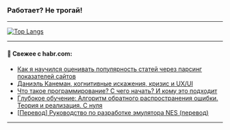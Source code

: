 ### Работает? Не трогай!

---
<!--
#### 🛠️ Technical stack:

![Java](https://img.shields.io/badge/Java-informational?logo=Oracle&style=flat&logoColor=white&color=FF4500)
![Kotlin](https://img.shields.io/badge/Kotlin-informational?logo=Kotlin&style=flat&logoColor=white&color=774D97)
![TS](https://img.shields.io/badge/TypeScript-informational?logo=typeScript&style=flat&logoColor=black&color=017acc)
![Python](https://img.shields.io/badge/Python-informational?logo=Python&style=flat&logoColor=black&color=ffdd54) <br>
![Spring](https://img.shields.io/badge/Spring-informational?logo=Spring&style=flat&logoColor=white&color=6DB33F) 
![SpringBoot](https://img.shields.io/badge/SpringBoot-informational?logo=SpringBoot&style=flat&logoColor=white&color=6DB33F)
![Nest](https://img.shields.io/badge/NestJS-informational?logo=NestJS&style=flat&logoColor=white&color=E0234E) 
![NodeJS](https://img.shields.io/badge/NodeJS-informational?logo=node.js&style=flat&logoColor=white&color=70A760)<br>
![PostgreSQL](https://img.shields.io/badge/PostgreSQL-informational?logo=PostgreSQL&style=flat&logoColor=white&color=DAA520)
![MongoDB](https://img.shields.io/badge/MongoDB-informational?logo=MongoDB&style=flat&logoColor=white&color=870000)
![Apache](https://img.shields.io/badge/Apache-informational?logo=apache&style=flat&logoColor=white&color=f74e28)

___ 
-->

<!--- #### 🛠️ : --->

[![Top Langs](https://github-readme-stats-82jvfl3w3-advtsettinggmailcoms-projects.vercel.app/api/top-langs/?username=zloylis&langs_count=10&hide_title=true&title_color=e6edf3&size_weight=0.5&count_weight=0.5&layout=compact&hide_progress=true&hide_border=true&theme=dracula)](https://github.com/zloylis)

<!---


####  :octocat:&nbsp;&nbsp; Статистика:

![GitHub stats](https://github-readme-stats-u2qms2cxw-advtsettinggmailcoms-projects.vercel.app/api?username=zloylis&show_icons=true&hide_border=true&theme=dracula&title_color=e6edf3&include_all_commits=true&count_private=true&hide_rank=false&hide_title=true&rank_icon=github)
-->
---

#### 💬 Свежее с habr.com:

<!-- BLOG-POST-LIST:START -->
- [Как я научился оценивать популярность статей через парсинг показателей сайтов](https://habr.com/ru/articles/871234/?utm_source=habrahabr&utm_medium=rss&utm_campaign=871234)
- [Даниэль Канеман, когнитивные искажения, кризис и UX/UI](https://habr.com/ru/articles/871798/?utm_source=habrahabr&utm_medium=rss&utm_campaign=871798)
- [Что такое программирование? С чего начать? И кому это подходит](https://habr.com/ru/articles/871790/?utm_source=habrahabr&utm_medium=rss&utm_campaign=871790)
- [Глубокое обучение: Алгоритм обратного распространения ошибки. Теория и реализация. С нуля](https://habr.com/ru/articles/871648/?utm_source=habrahabr&utm_medium=rss&utm_campaign=871648)
- [[Перевод] Руководство по разработке эмулятора NES &lpar;перевод&rpar;](https://habr.com/ru/articles/871756/?utm_source=habrahabr&utm_medium=rss&utm_campaign=871756)
<!-- BLOG-POST-LIST:END -->

---
